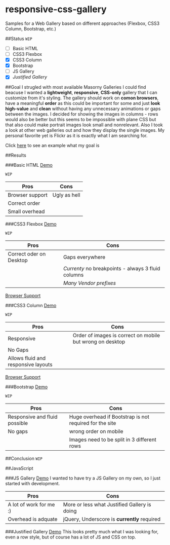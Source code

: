 # responsive-css-gallery
Samples for a Web Gallery based on different approaches (Flexbox, CSS3 Column, Bootstrap, etc.)

##Status
`WIP`

- [ ] Basic HTML
- [ ] CSS3 Flexbox
- [x] CSS3 Column
- [x] Bootstrap
- [ ] JS Gallery
- [x] *Justified Gallery*

##Goal
I strugled with most available Masorny Galleries I could find beacuse I wanted a **lightweight**, **responsive**, **CSS-only** gallery that I can customize from it's styling.
The gallery should work on **comon browsers**, have a meaningful **order** as this could be important for some and just **look high-value** and **clean** without having any unnecessary animations or gaps between the images.
I decided for showing the images in columns - rows would also be better but this seems to be impossible with plane CSS but that also could make portrait images look small and nonrelevant.
Also I took a look at other web galleries out and how they display the single images. My personal favorite yet is Flickr as it is exactly what I am searching for.


Click [here](https://github.com/xremix/Responsive-Css-Gallery/blob/master/Ascii%20Demonstration.txt) to see an example what my goal is


##Results

###Basic HTML
[Demo](https://rawgit.com/xremix/Responsive-Css-Gallery/master/Basic%20HTML.html)

`WIP`

| Pros | Cons |
| ------------- | ----------- |
| Browser support|Ugly as hell|
| Correct order|       |
| Small overhead|       |


###CSS3 Flexbox
[Demo](https://rawgit.com/xremix/Responsive-Css-Gallery/master/CSS3%20Flexbox.html)

`WIP`


| Pros | Cons |
| ------------- | ----------- |
| Correct oder on Desktop|Gaps everywhere|
| | *Currenty* no breakpoints - always 3 fluid columns|
|  | *Many Vendor prefixes* |

[Browser Support](http://caniuse.com/#search=flexbox)

###CSS3 Column
[Demo](https://rawgit.com/xremix/Responsive-Css-Gallery/master/CSS3%20Column.html)

`WIP`

| Pros | Cons |
| ------------- | ----------- |
| Responsive|Order of images is correct on mobile but wrong on desktop|
| No Gaps|       |
| Allows fluid and responsive layouts|       |



[Browser Support](http://caniuse.com/#feat=multicolumn)

###Bootstrap
[Demo](https://rawgit.com/xremix/Responsive-Css-Gallery/master/Bootstrap%20Basic.html)

`WIP`

| Pros | Cons |
| ------------- | ----------- |
| Responsive and fluid possible|Huge overhead if Bootstrap is not required for the site|
| No gaps | wrong order on mobile|
|  | Images need to be split in 3 different rows |


##Conclusion
`WIP`

##JavaScript

###JS Gallery
[Demo](https://rawgit.com/xremix/Responsive-Css-Gallery/master/JS%20Gallery.html)
I wanted to have try a JS Gallery on my own, so I just started with development.

| Pros | Cons |
| ------------- | ----------- |
| A lot of work for me :) | More or less what Justified Gallery is doing |
| Overhead is adquate | jQuery, Underscore is **currently** required |

###Justified Gallery
[Demo](https://rawgit.com/xremix/Responsive-Css-Gallery/master/Justified%20Gallery.html)
This looks pretty much what I was looking for, even a row style, but of course has a lot of JS and CSS on top.